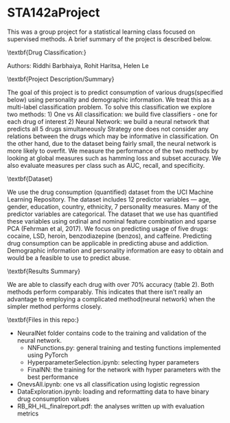 # STA142aProject

This was a group project for a statistical learning class focused on supervised methods. A brief summary of the project is described below. 


\textbf{Drug Classification:} 

Authors: Riddhi Barbhaiya, Rohit Haritsa, Helen Le

\textbf{Project Description/Summary}

The goal of this project is to predict consumption of various drugs(specified below) using personality and demographic information. We treat this as a multi-label classification problem. To solve this classification we explore two methods:
	1) One vs All classification: we build five classifiers - one for each drug of interest
	2) Neural Network: we build a neural network that predicts all 5 drugs simultaneously
Strategy one does not consider any relations between the drugs which may be informative in classification. On the other hand, due to the dataset being fairly small, the neural network is more likely to overfit. We measure the performance of the two methods by looking at global measures such as hamming loss and subset accuracy. We also evaluate measures per class such as AUC, recall, and specificity.

\textbf{Dataset}

We use the drug consumption (quantified) dataset from the UCI Machine Learning Repository. The dataset includes 12 predictor variables — age, gender, education, country, ethnicity, 7 personality measures. Many of the predictor variables are categorical. The dataset that we use has quantified these variables using ordinal and nominal feature combination and sparse PCA (Fehrman et al, 2017). We focus on predicting usage of five drugs: cocaine, LSD, heroin, benzodiazepine (benzos), and caffeine. Predicting drug consumption can be applicable in predicting abuse and addiction. Demographic information and personality information are easy to obtain and would be a feasible to use to predict abuse.

\textbf{Results Summary}

We are able to classify each drug with over 70\% accuracy (table 2). Both methods perform comparably. This indicates that there isn’t really an advantage to employing a complicated method(neural network) when the simpler method performs closely.


\textbf{Files in this repo:}


- NeuralNet folder contains code to the training and validation of the neural network.
	- NNFunctions.py: general training and testing functions implemented using PyTorch
	- HyperparameterSelection.ipynb: selecting hyper parameters
	- FinalNN: the training for the network with hyper parameters with the best performance
- OnevsAll.ipynb: one vs all classification using logistic regression
- DataExploration.ipynb: loading and reformatting data to have binary drug consumption values
- RB_RH_HL_finalreport.pdf: the analyses written up with evaluation metrics 



